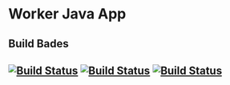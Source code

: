# Worker Java App
## Build Bades
[![Build Status](http://34.82.89.17:8080/buildStatus/icon?job=instavote%2Fworker-build&subject=time+taken+${duration}&color=blue)](http://34.82.89.17:8080/job/instavote/job/worker-build/)
[![Build Status](http://34.82.89.17:8080/buildStatus/icon?job=instavote%2Fworker-test)](http://34.82.89.17:8080/job/instavote/job/worker-test/)
[![Build Status](http://34.82.89.17:8080/buildStatus/icon?job=instavote%2Fworker-package)](http://34.82.89.17:8080/job/instavote/job/worker-package/)
---

